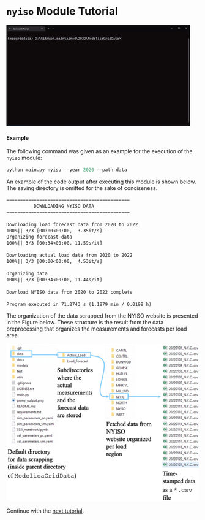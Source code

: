 `nyiso` Module Tutorial
========================

![Example of the `nyiso` module](figs/gif_nyiso-example.gif)

#### Example

The following command was given as an example for the execution of the `nyiso` module:

```python
python main.py nyiso --year 2020 --path data
```

An example of the code output after executing this module is shown below. The saving directory is omitted for the sake of conciseness.

```
=============================================
          DOWNLOADING NYISO DATA            
=============================================

Downloading load forecast data from 2020 to 2022
100%|| 3/3 [00:00<00:00,  3.35it/s]
Organizing forecast data
100%|| 3/3 [00:34<00:00, 11.59s/it]

Downloading actual load data from 2020 to 2022
100%|| 3/3 [00:00<00:00,  4.53it/s]

Organizing data
100%|| 3/3 [00:34<00:00, 11.44s/it]

Download NYISO data from 2020 to 2022 complete

Program executed in 71.2743 s (1.1879 min / 0.0198 h)
```

The organization of the data scrapped from the NYISO website is presented in the Figure below. These structure is the result from the data preprocessing that organizes the measurements and forecasts per load area.

![Data organization after scrapping through the `nyiso` module.](figs/fig_NYISO-data-scrapping.png)

Continue with the [next tutorial](tutorial_run_pf.md).
